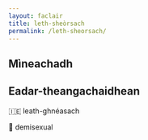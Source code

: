```yaml
---
layout: faclair
title: leth-sheòrsach
permalink: /leth-sheorsach/
---
```


## Mìneachadh

## Eadar-theangachaidhean

&#x1f1ee;&#x1f1ea; leath-ghnéasach

&#x1f3f4;&#xe0067;&#xe0062;&#xe0065;&#xe006e;&#xe0067;&#xe007f; demisexual